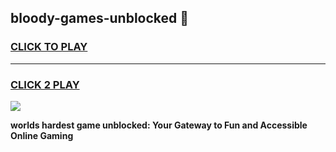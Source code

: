 
## bloody-games-unblocked 👋
<h3>
<a href="https://premium.freeplayer.one?title=bloody-games-unblocked&ref=14F">CLICK TO PLAY</a></h3>
<hr>

<h3>
<a href="https://premium.freeplayer.one?title=bloody-games-unblocked&ref=14F">CLICK 2 PLAY</a>
  
</h3>

<a href="https://premium.freeplayer.one?title=bloody-games-unblocked&ref=12F/"><img src="https://clearcache.store/games.png"></a>


**worlds hardest game unblocked: Your Gateway to Fun and Accessible Online Gaming**
